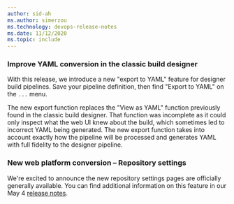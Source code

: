 ```yaml
---
author: sid-ah
ms.author: simerzou
ms.technology: devops-release-notes
ms.date: 11/12/2020
ms.topic: include
---
```


### Improve YAML conversion in the classic build designer

With this release, we introduce a new "export to YAML" feature for designer build pipelines. Save your pipeline definition, then find "Export to YAML" on the `...` menu.

The new export function replaces the "View as YAML" function previously found in the classic build designer. That function was incomplete as it could only inspect what the web UI knew about the build, which sometimes led to incorrect YAML being generated. The new export function takes into account exactly how the pipeline will be processed and generates YAML with full fidelity to the designer pipeline.

### New web platform conversion – Repository settings

We're excited to announce the new repository settings pages are officially generally available. You can find additional information on this feature in our May 4 [release notes](https://docs.microsoft.com/azure/devops/release-notes/2020/sprint-168-update#new-web-platform-conversion--repository-settings).
